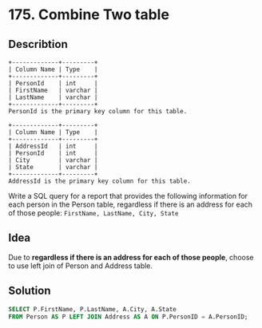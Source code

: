 # 175. Combine Two table
## Describtion
```
+-------------+---------+
| Column Name | Type    |
+-------------+---------+
| PersonId    | int     |
| FirstName   | varchar |
| LastName    | varchar |
+-------------+---------+
PersonId is the primary key column for this table.
```
```
+-------------+---------+
| Column Name | Type    |
+-------------+---------+
| AddressId   | int     |
| PersonId    | int     |
| City        | varchar |
| State       | varchar |
+-------------+---------+
AddressId is the primary key column for this table.
```
Write a SQL query for a report that provides the following information for each person in the Person table, regardless if there is an address for each of those people:
```FirstName, LastName, City, State```

## Idea
Due to **regardless if there is an address for each of those people**, choose to use left join of Person and Address table.

## Solution
 ```sql
SELECT P.FirstName, P.LastName, A.City, A.State
FROM Person AS P LEFT JOIN Address AS A ON P.PersonID = A.PersonID;
```
